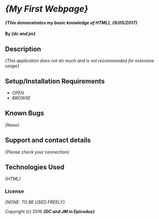 # _{My First Webpage}_

#### _{This demonstrates my basic knowledge of HTML}, {9/05/2017}_

#### By _**{dc and jm}**_

## Description

_{This application does not do much and is not recommended for extensive usage}_

## Setup/Installation Requirements

* _OPEN_
* _BROWSE_

## Known Bugs

_{None}_

## Support and contact details

_{Please check your connection}_

## Technologies Used

_{HTML}_

### License

*{NONE. TO BE USED FREELY}*

Copyright (c) 2016 **_{DC and JM in Epicodus}_**
